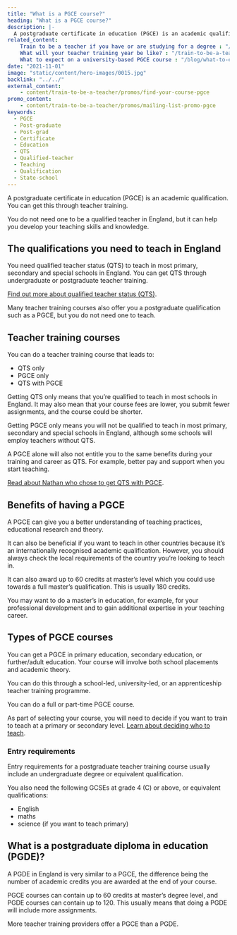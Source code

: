 ```yaml
---
title: "What is a PGCE course?"
heading: "What is a PGCE course?"
description: |-
  A postgraduate certificate in education (PGCE) is an academic qualification. Find out how to do a PGCE course through teacher training.
related_content:
    Train to be a teacher if you have or are studying for a degree : "/train-to-be-a-teacher/if-you-have-a-degree"
    What will your teacher training year be like? : "/train-to-be-a-teacher/initial-teacher-training"
    What to expect on a university-based PGCE course : "/blog/what-to-expect-on-your-teacher-training"
date: "2021-11-01"
image: "static/content/hero-images/0015.jpg"
backlink: "../../"
external_content:
    - content/train-to-be-a-teacher/promos/find-your-course-pgce
promo_content:
    - content/train-to-be-a-teacher/promos/mailing-list-promo-pgce
keywords:
  - PGCE
  - Post-graduate
  - Post-grad
  - Certificate
  - Education
  - QTS
  - Qualified-teacher
  - Teaching
  - Qualification
  - State-school
---
```


A postgraduate certificate in education (PGCE) is an academic qualification. You can get this through teacher training.

You do not need one to be a qualified teacher in England, but it can help you develop your teaching skills and knowledge.

## The qualifications you need to teach in England

You need qualified teacher status (QTS) to teach in most primary, secondary and special schools in England. You can get QTS through undergraduate or postgraduate teacher training.

[Find out more about qualified teacher status (QTS)](/train-to-be-a-teacher/what-is-qts).

Many teacher training courses also offer you a postgraduate qualification such as a PGCE, but you do not need one to teach.

## Teacher training courses

You can do a teacher training course that leads to:

* QTS only
* PGCE only
* QTS with PGCE

Getting QTS only means that you’re qualified to teach in most schools in England. It may also mean that your course fees are lower, you submit fewer assignments, and the course could be shorter.

Getting PGCE only means you will not be qualified to teach in most primary, secondary and special schools in England, although some schools will employ teachers without QTS.

A PGCE alone will also not entitle you to the same benefits during your training and career as QTS. For example, better pay and support when you start teaching.

[Read about Nathan who chose to get QTS with PGCE](/blog/salaried-teacher-training-classroom-learning).

## Benefits of having a PGCE

A PGCE can give you a better understanding of teaching practices, educational research and theory.

It can also be beneficial if you want to teach in other countries because it’s an internationally recognised academic qualification. However, you should always check the local requirements of the country you’re looking to teach in.

It can also award up to 60 credits at master’s level which you could use towards a full master’s qualification. This is usually 180 credits.

You may want to do a master’s in education, for example, for your professional development and to gain additional expertise in your teaching career.

## Types of PGCE courses

You can get a PGCE in primary education, secondary education, or further/adult education. Your course will involve both school placements and academic theory.

You can do this through a school-led, university-led, or an apprenticeship teacher training programme.

You can do a full or part-time PGCE course.

As part of selecting your course, you will need to decide if you want to train to teach at a primary or secondary level. [Learn about deciding who to teach](/is-teaching-right-for-me/who-do-you-want-to-teach).

### Entry requirements

Entry requirements for a postgraduate teacher training course usually include an undergraduate degree or equivalent qualification.

You also need the following GCSEs at grade 4 (C) or above, or equivalent qualifications:

* English
* maths
* science (if you want to teach primary)

## What is a postgraduate diploma in education (PGDE)?

A PGDE in England is very similar to a PGCE, the difference being the number of academic credits you are awarded at the end of your course.

PGCE courses can contain up to 60 credits at master’s degree level, and PGDE courses can contain up to 120. This usually means that doing a PGDE will include more assignments.

More teacher training providers offer a PGCE than a PGDE.

